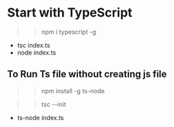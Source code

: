 # Start with TypeScript

>> npm i typescript -g

- tsc index.ts
- node index.ts

## To Run Ts file without creating js file
>> npm install -g ts-node

>> tsc --init

- ts-node index.ts

